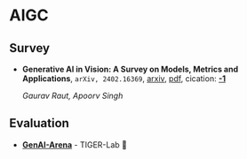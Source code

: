# AIGC

## Survey
- **Generative AI in Vision: A Survey on Models, Metrics and Applications**, `arXiv, 2402.16369`, [arxiv](http://arxiv.org/abs/2402.16369v1), [pdf](http://arxiv.org/pdf/2402.16369v1.pdf), cication: [**-1**](None)

	 *Gaurav Raut, Apoorv Singh*

## Evaluation
- [**GenAI-Arena**](https://huggingface.co/spaces/TIGER-Lab/GenAI-Arena) - TIGER-Lab 🤗
